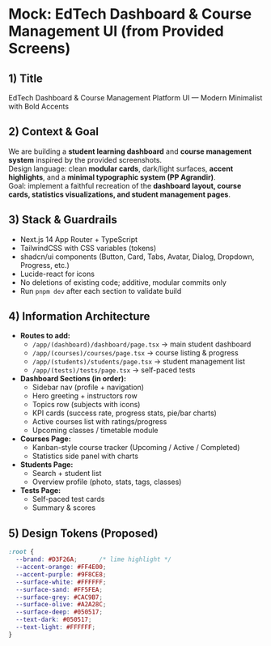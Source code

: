 # Mock: EdTech Dashboard & Course Management UI (from Provided Screens)

## 1) Title
EdTech Dashboard & Course Management Platform UI — Modern Minimalist with Bold Accents

## 2) Context & Goal
We are building a **student learning dashboard** and **course management system** inspired by the provided screenshots.  
Design language: clean **modular cards**, dark/light surfaces, **accent highlights**, and a **minimal typographic system (PP Agrandir)**.  
Goal: implement a faithful recreation of the **dashboard layout, course cards, statistics visualizations, and student management pages**.

## 3) Stack & Guardrails
- Next.js 14 App Router + TypeScript  
- TailwindCSS with CSS variables (tokens)  
- shadcn/ui components (Button, Card, Tabs, Avatar, Dialog, Dropdown, Progress, etc.)  
- Lucide-react for icons  
- No deletions of existing code; additive, modular commits only  
- Run `pnpm dev` after each section to validate build  

## 4) Information Architecture
- **Routes to add:**  
  - `/app/(dashboard)/dashboard/page.tsx` → main student dashboard  
  - `/app/(courses)/courses/page.tsx` → course listing & progress  
  - `/app/(students)/students/page.tsx` → student management list  
  - `/app/(tests)/tests/page.tsx` → self-paced tests  
- **Dashboard Sections (in order):**  
  - Sidebar nav (profile + navigation)  
  - Hero greeting + instructors row  
  - Topics row (subjects with icons)  
  - KPI cards (success rate, progress stats, pie/bar charts)  
  - Active courses list with ratings/progress  
  - Upcoming classes / timetable module  
- **Courses Page:**  
  - Kanban-style course tracker (Upcoming / Active / Completed)  
  - Statistics side panel with charts  
- **Students Page:**  
  - Search + student list  
  - Overview profile (photo, stats, tags, classes)  
- **Tests Page:**  
  - Self-paced test cards  
  - Summary & scores  

## 5) Design Tokens (Proposed)
```css
:root {
  --brand: #D3F26A;      /* lime highlight */
  --accent-orange: #FF4E00;
  --accent-purple: #9F8CE8;
  --surface-white: #FFFFFF;
  --surface-sand: #FF5FEA;
  --surface-grey: #CAC9B7;
  --surface-olive: #A2A28C;
  --surface-deep: #050517;
  --text-dark: #050517;
  --text-light: #FFFFFF;
}